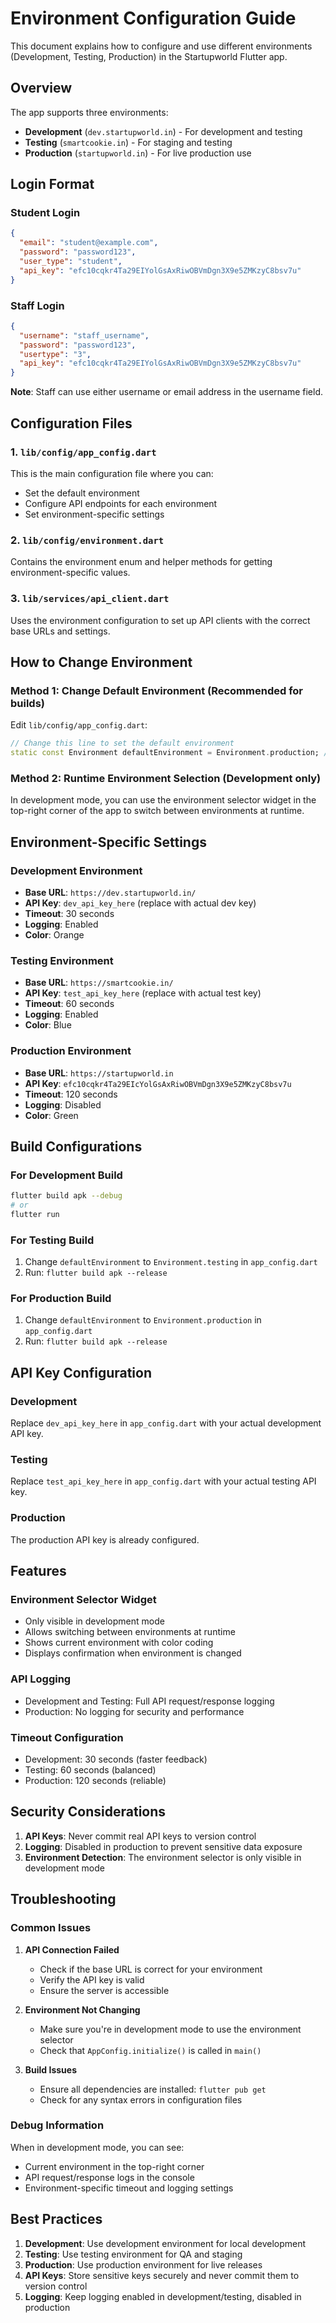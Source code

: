 # Environment Configuration Guide

This document explains how to configure and use different environments (Development, Testing, Production) in the Startupworld Flutter app.

## Overview

The app supports three environments:
- **Development** (`dev.startupworld.in`) - For development and testing
- **Testing** (`smartcookie.in`) - For staging and testing
- **Production** (`startupworld.in`) - For live production use

## Login Format

### Student Login
```json
{
  "email": "student@example.com",
  "password": "password123",
  "user_type": "student",
  "api_key": "efc10cqkr4Ta29EIYolGsAxRiwOBVmDgn3X9e5ZMKzyC8bsv7u"
}
```

### Staff Login
```json
{
  "username": "staff_username",
  "password": "password123",
  "usertype": "3",
  "api_key": "efc10cqkr4Ta29EIYolGsAxRiwOBVmDgn3X9e5ZMKzyC8bsv7u"
}
```

**Note**: Staff can use either username or email address in the username field.

## Configuration Files

### 1. `lib/config/app_config.dart`
This is the main configuration file where you can:
- Set the default environment
- Configure API endpoints for each environment
- Set environment-specific settings

### 2. `lib/config/environment.dart`
Contains the environment enum and helper methods for getting environment-specific values.

### 3. `lib/services/api_client.dart`
Uses the environment configuration to set up API clients with the correct base URLs and settings.

## How to Change Environment

### Method 1: Change Default Environment (Recommended for builds)
Edit `lib/config/app_config.dart`:

```dart
// Change this line to set the default environment
static const Environment defaultEnvironment = Environment.production; // or .development, .testing
```

### Method 2: Runtime Environment Selection (Development only)
In development mode, you can use the environment selector widget in the top-right corner of the app to switch between environments at runtime.

## Environment-Specific Settings

### Development Environment
- **Base URL**: `https://dev.startupworld.in/`
- **API Key**: `dev_api_key_here` (replace with actual dev key)
- **Timeout**: 30 seconds
- **Logging**: Enabled
- **Color**: Orange

### Testing Environment
- **Base URL**: `https://smartcookie.in/`
- **API Key**: `test_api_key_here` (replace with actual test key)
- **Timeout**: 60 seconds
- **Logging**: Enabled
- **Color**: Blue

### Production Environment
- **Base URL**: `https://startupworld.in`
- **API Key**: `efc10cqkr4Ta29EIcYolGsAxRiwOBVmDgn3X9e5ZMKzyC8bsv7u`
- **Timeout**: 120 seconds
- **Logging**: Disabled
- **Color**: Green

## Build Configurations

### For Development Build
```bash
flutter build apk --debug
# or
flutter run
```

### For Testing Build
1. Change `defaultEnvironment` to `Environment.testing` in `app_config.dart`
2. Run: `flutter build apk --release`

### For Production Build
1. Change `defaultEnvironment` to `Environment.production` in `app_config.dart`
2. Run: `flutter build apk --release`

## API Key Configuration

### Development
Replace `dev_api_key_here` in `app_config.dart` with your actual development API key.

### Testing
Replace `test_api_key_here` in `app_config.dart` with your actual testing API key.

### Production
The production API key is already configured.

## Features

### Environment Selector Widget
- Only visible in development mode
- Allows switching between environments at runtime
- Shows current environment with color coding
- Displays confirmation when environment is changed

### API Logging
- Development and Testing: Full API request/response logging
- Production: No logging for security and performance

### Timeout Configuration
- Development: 30 seconds (faster feedback)
- Testing: 60 seconds (balanced)
- Production: 120 seconds (reliable)

## Security Considerations

1. **API Keys**: Never commit real API keys to version control
2. **Logging**: Disabled in production to prevent sensitive data exposure
3. **Environment Detection**: The environment selector is only visible in development mode

## Troubleshooting

### Common Issues

1. **API Connection Failed**
   - Check if the base URL is correct for your environment
   - Verify the API key is valid
   - Ensure the server is accessible

2. **Environment Not Changing**
   - Make sure you're in development mode to use the environment selector
   - Check that `AppConfig.initialize()` is called in `main()`

3. **Build Issues**
   - Ensure all dependencies are installed: `flutter pub get`
   - Check for any syntax errors in configuration files

### Debug Information
When in development mode, you can see:
- Current environment in the top-right corner
- API request/response logs in the console
- Environment-specific timeout and logging settings

## Best Practices

1. **Development**: Use development environment for local development
2. **Testing**: Use testing environment for QA and staging
3. **Production**: Use production environment for live releases
4. **API Keys**: Store sensitive keys securely and never commit them to version control
5. **Logging**: Keep logging enabled in development/testing, disabled in production 